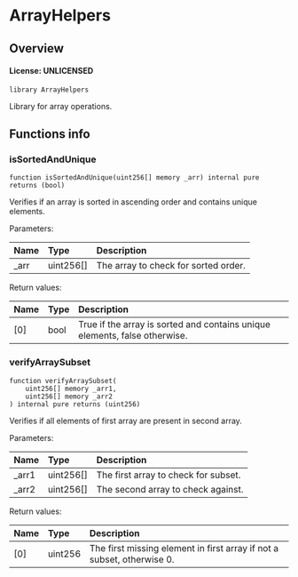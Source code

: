 # ArrayHelpers

## Overview

#### License: UNLICENSED

```solidity
library ArrayHelpers
```

Library for array operations.
## Functions info

### isSortedAndUnique

```solidity
function isSortedAndUnique(uint256[] memory _arr) internal pure returns (bool)
```

Verifies if an array is sorted in ascending order and contains unique elements.


Parameters:

| Name | Type      | Description                           |
| :--- | :-------- | :------------------------------------ |
| _arr | uint256[] | The array to check for sorted order.  |


Return values:

| Name | Type | Description                                                                |
| :--- | :--- | :------------------------------------------------------------------------- |
| [0]  | bool | True if the array is sorted and contains unique elements, false otherwise. |

### verifyArraySubset

```solidity
function verifyArraySubset(
    uint256[] memory _arr1,
    uint256[] memory _arr2
) internal pure returns (uint256)
```

Verifies if all elements of first array are present in second array.


Parameters:

| Name  | Type      | Description                           |
| :---- | :-------- | :------------------------------------ |
| _arr1 | uint256[] | The first array to check for subset.  |
| _arr2 | uint256[] | The second array to check against.    |


Return values:

| Name | Type    | Description                                                            |
| :--- | :------ | :--------------------------------------------------------------------- |
| [0]  | uint256 | The first missing element in first array if not a subset, otherwise 0. |
